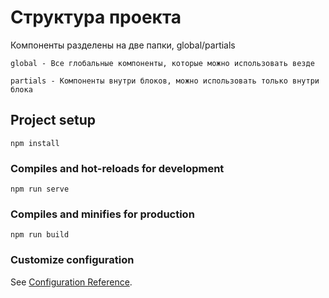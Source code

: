 # Структура проекта

Компоненты разделены на две папки, global/partials

```
global - Все глобальные компоненты, которые можно использовать везде
```

```
partials - Компоненты внутри блоков, можно использовать только внутри блока
```

## Project setup

```
npm install
```

### Compiles and hot-reloads for development

```
npm run serve
```

### Compiles and minifies for production

```
npm run build
```

### Customize configuration

See [Configuration Reference](https://cli.vuejs.org/config/).
